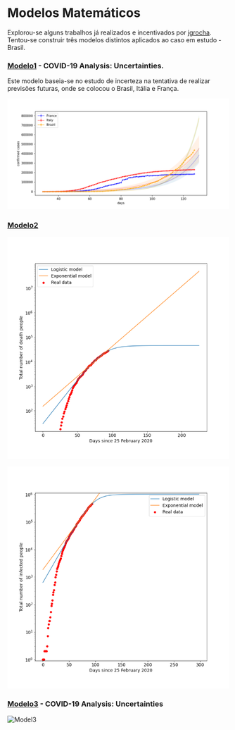 # Modelos Matemáticos

Explorou-se alguns trabalhos já realizados e incentivados por [jgrocha](https://github.com/jgrocha/covid-pt/tree/master/Jupyter).
Tentou-se construir três modelos distintos aplicados ao caso em estudo - Brasil.

### [Modelo1](https://thedatafrog.com/en/articles/covid-19-analysis-uncertainties) - COVID-19 Analysis: Uncertainties.

Este modelo baseia-se no estudo de incerteza na tentativa de realizar previsões futuras, onde se colocou o Brasil, Itália e França.

![Model1](https://github.com/ShadowTwin41/EpidemiologiaCovid19/blob/master/Andre/Covid-19Brazil/ML/Model1.png)


### [Modelo2](https://towardsdatascience.com/covid-19-infection-in-italy-mathematical-models-and-predictions-7784b4d7dd8d) 

![Model2Deaths](https://github.com/ShadowTwin41/EpidemiologiaCovid19/blob/master/Andre/Covid-19Brazil/ML/Model2-Deaths.png)

![Model2](https://github.com/ShadowTwin41/EpidemiologiaCovid19/blob/master/Andre/Covid-19Brazil/ML/Model2.png)

### [Modelo3](https://medium.com/analytics-vidhya/how-to-predict-when-the-covid-19-pandemic-will-stop-in-your-country-with-python-d6fbb2425a9f) - COVID-19 Analysis: Uncertainties

![Model3](https://github.com/ShadowTwin41/EpidemiologiaCovid19/blob/master/Andre/Covid-19Brazil/ML/Model3.png)

